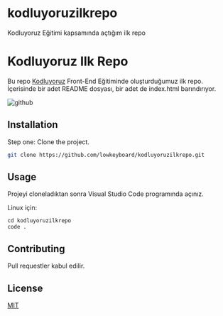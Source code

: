 # kodluyoruzilkrepo

Kodluyoruz Eğitimi kapsamında açtığım ilk repo

# Kodluyoruz Ilk Repo

Bu repo [Kodluyoruz](https://www.kodluyoruz.org) Front-End Eğitiminde oluşturduğumuz ilk repo. İçerisinde bir adet README dosyası, bir adet de index.html barındırıyor.

![github](figures/github.png)

## Installation

Step one: Clone the project.

```bash
git clone https://github.com/lowkeyboard/kodluyoruzilkrepo.git
```

## Usage

Projeyi cloneladıktan sonra Visual Studio Code programında açınız.

Linux için:

```linux
cd kodluyoruzilkrepo
code .
```

## Contributing

Pull requestler kabul edilir.

## License

[MIT](https://choosealicense.com/licenses/mit/)
